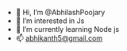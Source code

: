 - 👋 Hi, I’m @AbhilashPoojary
- 👀 I’m interested in Js
- 🌱 I’m currently learning Node js
- 📫 abhikanth5@gmail.com

<!---
AbhilashPoojary/AbhilashPoojary is a ✨ special ✨ repository because its `README.md` (this file) appears on your GitHub profile.
You can click the Preview link to take a look at your changes.
--->
